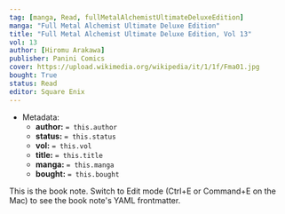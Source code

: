 ```yaml
---
tag: [manga, Read, fullMetalAlchemistUltimateDeluxeEdition]
manga: "Full Metal Alchemist Ultimate Deluxe Edition"
title: "Full Metal Alchemist Ultimate Deluxe Edition, Vol 13"
vol: 13
author: [Hiromu Arakawa]
publisher: Panini Comics
cover: https://upload.wikimedia.org/wikipedia/it/1/1f/Fma01.jpg
bought: True
status: Read
editor: Square Enix
---
```


- Metadata:
    - **author:** `= this.author`
    - **status:** `= this.status`
    - **vol:** `= this.vol`
    - **title:** `= this.title`
    - **manga:** `= this.manga`
    - **bought:** `= this.bought`

This is the book note. Switch to Edit mode (Ctrl+E or Command+E on the Mac) to see the book note's YAML frontmatter.